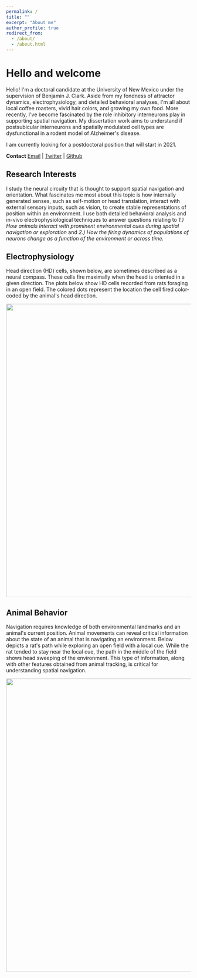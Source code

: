 ```yaml
---
permalink: /
title: ""
excerpt: "About me"
author_profile: true
redirect_from: 
  - /about/
  - /about.html
---
```


Hello and welcome
======
Hello! I'm a doctoral candidate at the University of New Mexico under the supervision of Benjamin J. Clark. Aside from my fondness of attractor dynamics, electrophysiology, and detailed behavioral analyses, I'm all about local coffee roasters, vivid hair colors, and growing my own food. More recently, I've become fascinated by the role inhibitory interneurons play in supporting spatial navigation. My dissertation work aims to understand if postsubicular interneurons and spatially modulated cell types are dysfunctional in a rodent model of Alzheimer's disease.   

I am currently looking for a postdoctoral position that will start in 2021.  

**Contact**
[Email](mailto:lberkowitz@unm.edu) | [Twitter](https://twitter.com/lauraberkowitz) | [Github](https://github.com/lolaBerkowitz)

Research Interests
------

I study the neural circuity that is thought to support spatial navigation and orientation. What fascinates me most about this topic is how internally generated senses, such as self-motion or head translation, interact with external sensory inputs, such as vision, to create stable representations of position within an environment. I use both detailed behavioral analysis and in-vivo electrophysiological techniques to answer questions relating to *1.) How animals interact with prominent environmental cues during spatial navigation or exploration* and *2.) How the firing dynamics of populations of neurons change as a function of the environment or across time.* 

Electrophysiology
------

Head direction (HD) cells, shown below, are sometimes described as a neural compass. These cells fire maximally when the head is oriented in a given direction. The plots below show HD cells recorded from rats foraging in an open field. The colored dots represent the location the cell fired color-coded by the animal's head direction.  

<p align="center">
<img src="https://github.com/lolaBerkowitz/lolaBerkowitz.github.io/blob/master/images/Visual_HD.png" width="800px"> 
</p>

Animal Behavior 
------

Navigation requires knowledge of both environmental landmarks and an animal's current position. Animal movements can reveal critical information about the state of an animal that is navigating an environment. Below depicts a rat's path while exploring an open field with a local cue. While the rat tended to stay near the local cue, the path in the middle of the field shows head sweeping of the environment. This type of information, along with other features obtained from animal tracking, is critical for understanding spatial navigation.

<p align="center">
<img src="https://github.com/lolaBerkowitz/lolaBerkowitz.github.io/blob/master/images/Behavior_example.png" width="800px"> 
</p>


